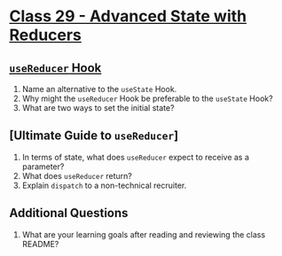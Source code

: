 # [Class 29 - Advanced State with Reducers](https://codefellows.github.io/code-401-javascript-guide/curriculum/class-29)

## [`useReducer` Hook](https://reactjs.org/docs/hooks-reference.html#usereducer)

1. Name an alternative to the `useState` Hook.
2. Why might the `useReducer` Hook be preferable to the `useState` Hook?
3. What are two ways to set the initial state?

## [Ultimate Guide to `useReducer`]

1. In terms of state, what does `useReducer` expect to receive as a parameter?
2. What does `useReducer` return?
3. Explain `dispatch` to a non-technical recruiter.

## Additional Questions

1. What are your learning goals after reading and reviewing the class README?
